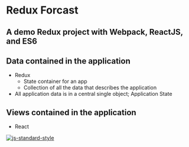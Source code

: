 # Redux Forcast

## A demo Redux project with Webpack, ReactJS, and ES6

## Data contained in the application
- Redux
  - State container for an app
  - Collection of all the data that describes the application
- All application data is in a central single object; Application State

## Views contained in the application
- React

[![js-standard-style](https://cdn.rawgit.com/feross/standard/master/badge.svg)](https://github.com/feross/standard)
